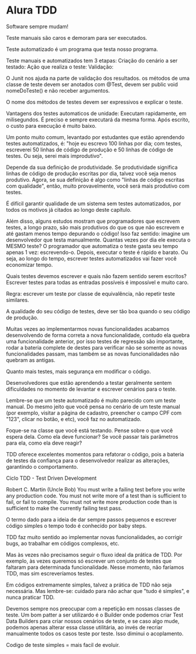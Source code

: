 # Alura TDD

Software sempre mudam!

Teste manuais são caros e demoram para ser executados.

Teste automatizado é um programa que testa nosso programa. 

Teste manuais e automatizados tem 3 etapas:
Criação do cenário a ser testado:
Ação que realiza o teste:
Validação:

O Junit nos ajuda na parte de validação dos resultados. 
os métodos de uma classe de teste devem ser anotados com @Test,
devem ser public void nomeDoTeste() e não receber argumentos.

O nome dos métodos de testes devem ser expressivos e explicar o teste.

Vantagens dos testes automaticos de unidade:
Executam rapidamente, em milisegundos.
É preciso e sempre executará da mesma forma.
Após escrito, o custo para execução é muito baixo. 

Um ponto muito comum, levantado por estudantes que estão aprendendo testes automatizados, é: "hoje eu escrevo 100 linhas por dia; com testes, escreverei 50 linhas de código de produção e 50 linhas de código de testes. Ou seja, serei mais improdutivo".

Depende da sua definição de produtividade. Se produtividade significa linhas de código de produção escritas por dia, talvez você seja menos produtivo. Agora, se sua definição é algo como "linhas de código escritas com qualidade", então, muito provavelmente, você será mais produtivo com testes.

É difícil garantir qualidade de um sistema sem testes automatizados, por todos os motivos já citados ao longo deste capítulo.

Além disso, alguns estudos mostram que programadores que escrevem testes, a longo prazo, são mais produtivos do que os que não escrevem e até gastam menos tempo depurando o código! Isso faz sentido: imagine um desenvolvedor que testa manualmente. Quantas vezes por dia ele executa o MESMO teste? O programador que automatiza o teste gasta seu tempo apenas 1 vez: escrevendo-o. Depois, executar o teste é rápido e barato. Ou seja, ao longo do tempo, escrever testes automatizados vai fazer você economizar tempo.


Quais testes devemos escrever e quais não fazem sentido serem escritos? 
Escrever testes para todas as entradas possíveis é impossível e muito caro. 

Regra: escrever um teste por classe de equivalência, não repetir teste similares. 

A qualidade do seu código de testes, deve ser tão boa quando o seu código de produção.


Muitas vezes ao implementarmos novas funcionalidades acabamos desenvolvendo de forma correta a nova funcionalidade, contudo ela quebra uma funcionalidade anterior, por isso testes de regressão são importante, rodar a bateria complete de destes para verificar não se somente as novas funcionalidades passam, mas também se as novas funcionalidades não quebram as antigas. 

Quanto mais testes, mais segurança em modificar o código. 

Desenvolvedores que estão aprendendo a testar geralmente sentem dificuldades no momento de levantar e escrever cenários para o teste.

Lembre-se que um teste automatizado é muito parecido com um teste manual. Do mesmo jeito que você pensa no cenário de um teste manual (por exemplo, visitar a página de cadastro, preencher o campo CPF com "123", clicar no botão, e etc), você faz no automatizado.

Foque-se na classe que você está testando. Pense sobre o que você espera dela. Como ela deve funcionar? Se você passar tais parâmetros para ela, como ela deve reagir?

TDD oferece excelentes momentos para refatorar o código, pois a bateria de testes da confiança para o desenvolvedor realizar as alterações, garantindo o comportamento. 

Ciclo TDD - Test Driven Development 

Robert C. Martin (Uncle Bob)
You must write a failing test before you write any production code.
You must not write more of a test than is sufficient to fail, or fail to compile.
You must not write more production code than is sufficient to make the currently failing test pass.

O termo dado para a ideia de dar sempre passos pequenos e escrever código simples o tempo todo é conhecido por baby steps.

TDD faz muito sentido ao implementar novas funcionalidades, ao corrigir bugs, ao trabalhar em códigos complexos, etc.

Mas às vezes não precisamos seguir o fluxo ideal da prática de TDD. Por exemplo, às vezes queremos só escrever um conjunto de testes que faltaram para determinada funcionalidade. Nesse momento, não faríamos TDD, mas sim escreveríamos testes.

Em códigos extremamente simples, talvez a prática de TDD não seja necessária. Mas lembre-se: cuidado para não achar que "tudo é simples", e nunca praticar TDD.

Devemos sempre nos preocupar com a repetição em nossas classes de teste. Um bom patter a ser utilizardo é o Builder
onde podemos criar Test Data Builders para criar nossos cenários de teste, e se caso algo mude, podemos apenas alterar essa classe utilitária, ao invés de recriar manualmente todos os casos teste por teste. Isso diminui o acoplamento.

Codigo de teste simples = mais facil de evoluir.